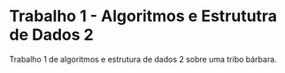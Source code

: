 # Trabalho 1 - Algoritmos e Estrututra de Dados 2
Trabalho 1 de algoritmos e estrutura de dados 2 sobre uma tribo bárbara.

